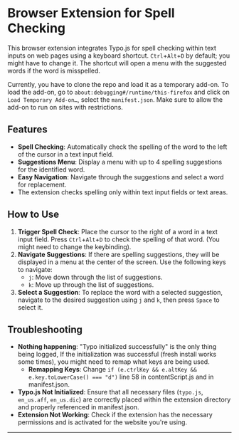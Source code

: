 # Browser Extension for Spell Checking

This browser extension integrates Typo.js for spell checking within text inputs on web pages using a keyboard shortcut. `Ctrl`+`Alt`+`D` by default; you might have to change it. The shortcut will open a menu with the suggested words if the word is misspelled.

Currently, you have to clone the repo and load it as a temporary add-on. To load the add-on, go to `about:debugging#/runtime/this-firefox` and click on `Load Temporary Add-on…`, select the `manifest.json`. Make sure to allow the add-on to run on sites with restrictions.

## Features

- **Spell Checking**: Automatically check the spelling of the word to the left of the cursor in a text input field.
- **Suggestions Menu**: Display a menu with up to 4 spelling suggestions for the identified word.
- **Easy Navigation**: Navigate through the suggestions and select a word for replacement.
- The extension checks spelling only within text input fields or text areas.

## How to Use

1. **Trigger Spell Check**: Place the cursor to the right of a word in a text input field. Press `Ctrl`+`Alt`+`D` to check the spelling of that word. (You might need to change the keybinding).
2. **Navigate Suggestions**: If there are spelling suggestions, they will be displayed in a menu at the center of the screen. Use the following keys to navigate:
    - `j`: Move down through the list of suggestions.
    - `k`: Move up through the list of suggestions.
3. **Select a Suggestion**: To replace the word with a selected suggestion, navigate to the desired suggestion using `j` and `k`, then press `Space` to select it.

## Troubleshooting

- **Nothing happening**: "Typo initialized successfully" is the only thing being logged, If the initialization was successful (fresh install works some times), you might need to remap what keys are being used.
    - **Remapping Keys**: Change `if (e.ctrlKey && e.altKey && e.key.toLowerCase() === "d")` line 58 in contentScript.js and in manifest.json.  
- **Typo.js Not Initialized**: Ensure that all necessary files (`typo.js`, `en_us.aff`, `en_us.dic`) are correctly placed within the extension directory and properly referenced in manifest.json.
- **Extension Not Working**: Check if the extension has the necessary permissions and is activated for the website you're using.

---
